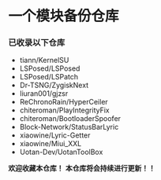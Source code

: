 # 一个模块备份仓库
### 已收录以下仓库
+ tiann/KernelSU
+ LSPosed/LSPosed
+ LSPosed/LSPatch
+ Dr-TSNG/ZygiskNext
+ liuran001/gjzsr
+ ReChronoRain/HyperCeiler
+ chiteroman/PlayIntegrityFix
+ chiteroman/BootloaderSpoofer
+ Block-Network/StatusBarLyric
+ xiaowine/Lyric-Getter
+ xiaowine/Miui_XXL
+ Uotan-Dev/UotanToolBox

**欢迎收藏本仓库！**
**本仓库将会持续进行更新！！**
